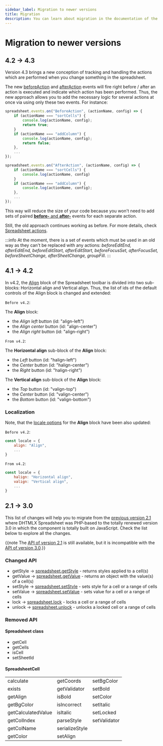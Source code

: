 ```yaml
---
sidebar_label: Migration to newer versions
title: Migration
description: You can learn about migration in the documentation of the DHTMLX JavaScript Spreadsheet library. Browse developer guides and API reference, try out code examples and live demos, and download a free 30-day evaluation version of DHTMLX Spreadsheet.
---
```


# Migration to newer versions

## 4.2 -> 4.3 

Version 4.3 brings a new conception of tracking and handling the actions which are performed when you change something in the spreadsheet. 

The new [beforeAction](api/spreadsheet_beforeaction_event.md) and [afterAction](api/spreadsheet_afteraction_event.md) events will fire right before / after an action is executed and indicate which action has been performed. Thus, the new approach allows you to add the necessary logic for several actions at once via using only these two events. For instance: 

~~~js
spreadsheet.events.on("BeforeAction", (actionName, config) => {
    if (actionName === "sortCells") {
        console.log(actionName, config);
        return true;
    }
    if (actionName === "addColumn") {
        console.log(actionName, config);
        return false;
    },
    ...
});

spreadsheet.events.on("AfterAction", (actionName, config) => {
    if (actionName === "sortCells") {
        console.log(actionName, config)
    }
    if (actionName === "addColumn") {
        console.log(actionName, config);
    },
    ...
});
~~~

This way will reduce the size of your code because you won't need to add sets of paired [**before-** and **after-**](api/overview/events_overview.md) events for each separate action. 

Still, the old approach continues working as before. For more details, check [Spreadsheet actions](api/overview/actions_overview.md).

:::info
At the moment, there is a set of events which must be used in an old way as they can't be replaced with any actions: *beforeEditEnd, afterEditEnd, beforeEditStart,  afterEditStart, beforeFocusSet, afterFocusSet, beforeSheetChange, afterSheetChange, groupFill*.
:::

## 4.1 -> 4.2

In v4.2, the [Align](customization.md/#default-controls) block of the Spreadsheet toolbar is divided into two sub-blocks: Horizontal align and Vertical align. Thus, the list of ids of the default controls of the Align block is changed and extended:

`Before v4.2`:

The **Align** block:

- the *Align left* button (id: "align-left")
- the *Align center* button (id: "align-center")
- the *Align right* button (id: "align-right")

`From v4.2`:

The **Horizontal align** sub-block of the **Align** block:

- the *Left* button (id: "halign-left")
- the *Center* button (id: "halign-center")
- the *Right* button (id: "halign-right")
  
The **Vertical align** sub-block of the **Align** block:
    
- the *Top* button (id: "valign-top")
- the *Center* button (id: "valign-center")
- the *Bottom* button (id: "valign-bottom")

### Localization

Note, that the [locale options](localization.md/) for the **Align** block have been also updated:

`Before v4.2`:

~~~js
const locale = {
    align: "Align",
    ...
}
~~~

`From v4.2`:

~~~js
const locale = {
    halign: "Horizontal align",
    valign: "Vertical align",
    ...
}
~~~

## 2.1 -> 3.0

This list of changes will help you to migrate from the [previous version 2.1](https://docs.dhtmlx.com/spreadsheet__index.html) where DHTMLX Spreadsheet was PHP-based to the totally renewed version 3.0 in which the component is totally built on JavaScript. Check the list below to explore all the changes.

{{note The [API of version 2.1](https://docs.dhtmlx.com/spreadsheet__reference.html) is still available, but it is incompatible with the [API of version 3.0](api/api_overview.md).}}

### Changed API

- getStyle -> [spreadsheet.getStyle](api/spreadsheet_getstyle_method.md) - returns styles applied to a cell(s)
- getValue -> [spreadsheet.getValue](api/spreadsheet_getvalue_method.md) - returns an object with the value(s) of a cell(s)
- setStyle -> [spreadsheet.setStyle](api/spreadsheet_setstyle_method.md) - sets style for a cell or a range of cells
- setValue -> [spreadsheet.setValue](api/spreadsheet_setvalue_method.md) - sets value for a cell or a range of cells
- lock -> [spreadsheet.lock](api/spreadsheet_lock_method.md) - locks a cell or a range of cells
- unlock -> [spreadsheet.unlock](api/spreadsheet_unlock_method.md) - unlocks a locked cell or a range of cells

### Removed API

#### Spreadsheet class

- getCell
- getCells
- isCell
- setSheetId

#### SpreadsheetCell

<table>
<tr>
	<td>calculate</td>
    <td>getCoords</td>
    <td>setBgColor</td>
</tr>
<tr>
	<td>exists</td>
    <td>getValidator</td>
    <td>setBold</td>
</tr>
<tr>
	<td>getAlign</td>
    <td>isBold</td>
    <td>setColor</td>
</tr>
<tr>
	<td>getBgColor</td>
    <td>isIncorrect</td>
    <td>setItalic</td>
</tr>
<tr>
	<td>getCalculatedValue</td>
    <td>isItalic</td>
    <td>setLocked</td>
</tr>
<tr>
	<td>getColIndex</td>
    <td>parseStyle</td>
    <td>setValidator</td>
</tr>
<tr>
	<td>getColName</td>
    <td>serializeStyle</td>
    <td></td>
</tr>
<tr>
	<td>getColor</td>
    <td>setAlign</td>
    <td></td>
</tr>
</table>
